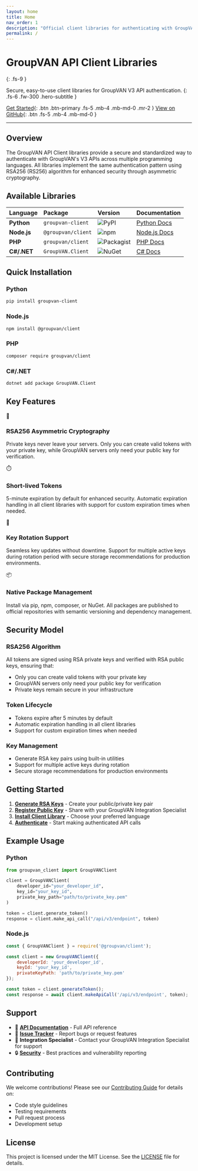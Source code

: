 ```yaml
---
layout: home
title: Home
nav_order: 1
description: "Official client libraries for authenticating with GroupVAN V3 APIs using JWT tokens with RSA256 asymmetric cryptography."
permalink: /
---
```


<div class="hero" markdown="1">

# GroupVAN API Client Libraries
{: .fs-9 }

Secure, easy-to-use client libraries for GroupVAN V3 API authentication.
{: .fs-6 .fw-300 .hero-subtitle }

<div class="hero-buttons" markdown="1">

[Get Started](quickstart){: .btn .btn-primary .fs-5 .mb-4 .mb-md-0 .mr-2 }
[View on GitHub](https://github.com/federatedops/groupvan-api-client){: .btn .fs-5 .mb-4 .mb-md-0 }

</div>
</div>

---

## Overview

The GroupVAN API Client libraries provide a secure and standardized way to authenticate with GroupVAN's V3 APIs across multiple programming languages. All libraries implement the same authentication pattern using RSA256 (RS256) algorithm for enhanced security through asymmetric cryptography.

## Available Libraries

<div class="code-example" markdown="1">

| Language | Package | Version | Documentation |
|:---------|:--------|:--------|:--------------|
| **Python** | `groupvan-client` | ![PyPI](https://img.shields.io/pypi/v/groupvan-client) | [Python Docs](python/) |
| **Node.js** | `@groupvan/client` | ![npm](https://img.shields.io/npm/v/@groupvan/client) | [Node.js Docs](nodejs/) |
| **PHP** | `groupvan/client` | ![Packagist](https://img.shields.io/packagist/v/groupvan/client) | [PHP Docs](php/) |
| **C#/.NET** | `GroupVAN.Client` | ![NuGet](https://img.shields.io/nuget/v/GroupVAN.Client) | [C# Docs](csharp/) |

</div>

## Quick Installation

### Python
```bash
pip install groupvan-client
```

### Node.js
```bash
npm install @groupvan/client
```

### PHP
```bash
composer require groupvan/client
```

### C#/.NET
```bash
dotnet add package GroupVAN.Client
```

## Key Features

<div class="feature-card" markdown="1">
<div class="feature-icon">🔐</div>

### RSA256 Asymmetric Cryptography
Private keys never leave your servers. Only you can create valid tokens with your private key, while GroupVAN servers only need your public key for verification.
</div>

<div class="feature-card" markdown="1">
<div class="feature-icon">⏱️</div>

### Short-lived Tokens
5-minute expiration by default for enhanced security. Automatic expiration handling in all client libraries with support for custom expiration times when needed.
</div>

<div class="feature-card" markdown="1">
<div class="feature-icon">🔄</div>

### Key Rotation Support
Seamless key updates without downtime. Support for multiple active keys during rotation period with secure storage recommendations for production environments.
</div>

<div class="feature-card" markdown="1">
<div class="feature-icon">📦</div>

### Native Package Management
Install via pip, npm, composer, or NuGet. All packages are published to official repositories with semantic versioning and dependency management.
</div>

## Security Model

### RSA256 Algorithm
All tokens are signed using RSA private keys and verified with RSA public keys, ensuring that:
- Only you can create valid tokens with your private key
- GroupVAN servers only need your public key for verification
- Private keys remain secure in your infrastructure

### Token Lifecycle
- Tokens expire after 5 minutes by default
- Automatic expiration handling in all client libraries
- Support for custom expiration times when needed

### Key Management
- Generate RSA key pairs using built-in utilities
- Support for multiple active keys during rotation
- Secure storage recommendations for production environments

## Getting Started

1. **[Generate RSA Keys](quickstart#generating-rsa-keys)** - Create your public/private key pair
2. **[Register Public Key](quickstart#registering-your-public-key)** - Share with your GroupVAN Integration Specialist
3. **[Install Client Library](quickstart#installation)** - Choose your preferred language
4. **[Authenticate](quickstart#authentication)** - Start making authenticated API calls

## Example Usage

### Python
```python
from groupvan_client import GroupVANClient

client = GroupVANClient(
    developer_id="your_developer_id",
    key_id="your_key_id",
    private_key_path="path/to/private_key.pem"
)

token = client.generate_token()
response = client.make_api_call("/api/v3/endpoint", token)
```

### Node.js
```javascript
const { GroupVANClient } = require('@groupvan/client');

const client = new GroupVANClient({
    developerId: 'your_developer_id',
    keyId: 'your_key_id',
    privateKeyPath: 'path/to/private_key.pem'
});

const token = client.generateToken();
const response = await client.makeApiCall('/api/v3/endpoint', token);
```

## Support

- 📖 **[API Documentation](https://api.groupvan.com/docs)** - Full API reference
- 🐛 **[Issue Tracker](https://github.com/federatedops/groupvan-api-client/issues)** - Report bugs or request features
- 👥 **Integration Specialist** - Contact your GroupVAN Integration Specialist for support
- 🔒 **[Security](security)** - Best practices and vulnerability reporting

## Contributing

We welcome contributions! Please see our [Contributing Guide](https://github.com/federatedops/groupvan-api-client/blob/main/CONTRIBUTING.md) for details on:
- Code style guidelines
- Testing requirements
- Pull request process
- Development setup

## License

This project is licensed under the MIT License. See the [LICENSE](https://github.com/federatedops/groupvan-api-client/blob/main/LICENSE) file for details.